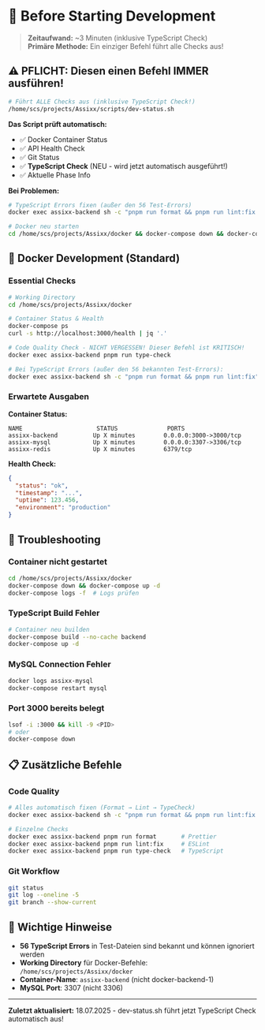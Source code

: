 # 🚀 Before Starting Development

> **Zeitaufwand:** ~3 Minuten (inklusive TypeScript Check)  
> **Primäre Methode:** Ein einziger Befehl führt alle Checks aus!

## ⚠️ PFLICHT: Diesen einen Befehl IMMER ausführen!

```bash
# Führt ALLE Checks aus (inklusive TypeScript Check!)
/home/scs/projects/Assixx/scripts/dev-status.sh
```

**Das Script prüft automatisch:**

- ✅ Docker Container Status
- ✅ API Health Check
- ✅ Git Status
- ✅ **TypeScript Check** (NEU - wird jetzt automatisch ausgeführt!)
- ✅ Aktuelle Phase Info

**Bei Problemen:**

```bash
# TypeScript Errors fixen (außer den 56 Test-Errors)
docker exec assixx-backend sh -c "pnpm run format && pnpm run lint:fix && pnpm run type-check"

# Docker neu starten
cd /home/scs/projects/Assixx/docker && docker-compose down && docker-compose up -d
```

## 🐳 Docker Development (Standard)

### Essential Checks

```bash
# Working Directory
cd /home/scs/projects/Assixx/docker

# Container Status & Health
docker-compose ps
curl -s http://localhost:3000/health | jq '.'

# Code Quality Check - NICHT VERGESSEN! Dieser Befehl ist KRITISCH!
docker exec assixx-backend pnpm run type-check

# Bei TypeScript Errors (außer den 56 bekannten Test-Errors):
docker exec assixx-backend sh -c "pnpm run format && pnpm run lint:fix"
```

### Erwartete Ausgaben

**Container Status:**

```
NAME                     STATUS              PORTS
assixx-backend          Up X minutes        0.0.0.0:3000->3000/tcp
assixx-mysql            Up X minutes        0.0.0.0:3307->3306/tcp
assixx-redis            Up X minutes        6379/tcp
```

**Health Check:**

```json
{
  "status": "ok",
  "timestamp": "...",
  "uptime": 123.456,
  "environment": "production"
}
```

## 🔴 Troubleshooting

### Container nicht gestartet

```bash
cd /home/scs/projects/Assixx/docker
docker-compose down && docker-compose up -d
docker-compose logs -f  # Logs prüfen
```

### TypeScript Build Fehler

```bash
# Container neu builden
docker-compose build --no-cache backend
docker-compose up -d
```

### MySQL Connection Fehler

```bash
docker logs assixx-mysql
docker-compose restart mysql
```

### Port 3000 bereits belegt

```bash
lsof -i :3000 && kill -9 <PID>
# oder
docker-compose down
```

## 📋 Zusätzliche Befehle

### Code Quality

```bash
# Alles automatisch fixen (Format → Lint → TypeCheck)
docker exec assixx-backend sh -c "pnpm run format && pnpm run lint:fix && pnpm run type-check"

# Einzelne Checks
docker exec assixx-backend pnpm run format       # Prettier
docker exec assixx-backend pnpm run lint:fix     # ESLint
docker exec assixx-backend pnpm run type-check   # TypeScript
```

### Git Workflow

```bash
git status
git log --oneline -5
git branch --show-current
```

## 📝 Wichtige Hinweise

- **56 TypeScript Errors** in Test-Dateien sind bekannt und können ignoriert werden
- **Working Directory** für Docker-Befehle: `/home/scs/projects/Assixx/docker`
- **Container-Name**: `assixx-backend` (nicht docker-backend-1)
- **MySQL Port**: 3307 (nicht 3306)

---

**Zuletzt aktualisiert:** 18.07.2025 - dev-status.sh führt jetzt TypeScript Check automatisch aus!
